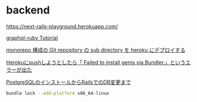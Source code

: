 # backend

<https://next-rails-playground.herokuapp.com/>

[graphql-ruby Tutorial](https://www.howtographql.com/graphql-ruby/0-introduction/)

[monorepo 構成の Git repository の sub directory を heroku にデプロイする](https://ohbarye.hatenablog.jp/entry/2018/07/08/160003)

[Herokuにpushしようとしたら「 Failed to install gems via Bundler.」というエラーが出た](https://qiita.com/daiki457110/items/cfbd78a4267dbfa5d3f1)

[PostgreSQLのインストールからRailsでのDB変更まで](https://qiita.com/krtsato/items/4565051608a63f11b316)

```bash
bundle lock --add-platform x86_64-linux
```
